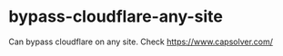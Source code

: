 # bypass-cloudflare-any-site
Can bypass cloudflare on any site. Check https://www.capsolver.com/ 











                                                                                                         